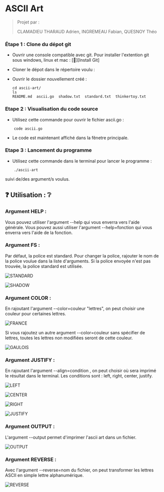# ASCII Art

> Projet par :
> 
> CLAMADIEU THARAUD Adrien, INGREMEAU Fabian, QUESNOY Théo

### Étape 1 : Clone du dépot git

- Ouvrir une console compatible avec git.
    Pour installer l'extention git sous windows, linux et mac : [:link:][Install Git]
- Cloner le dépot dans le répertoire voulu : 

- Ouvrir le dossier nouvellement créé :
    ```
    cd ascii-art/
    ls
    README.md  ascii.go  shadow.txt  standard.txt  thinkertoy.txt
    ```
    
### Etape 2 : Visualisation du code source

- Utilisez cette commande pour ouvrir le fichier ascii.go :
```
    code ascii.go
```
- Le code est maintenant affiché dans la fênetre principale.

### Etape 3 : Lancement du programme

- Utilisez cette commande dans le terminal pour lancer le programme : 
```
    ./ascii-art
```
suivi de/des argument/s voulus.


## :question: Utilisation : :grey_question:

### Argument HELP :

Vous pouvez utiliser l'argument --help qui vous enverra vers l'aide générale.
Vous pouvez aussi utiliser l'argument --help=fonction qui vous enverra vers l'aide de la fonction.

### Argument FS : 

Par défaut, la police est standard.
Pour changer la police, rajouter le nom de la police voulue dans la liste d'arguments.
Si la police envoyée n'est pas trouvée, la police standard est utilisée.

![STANDARD](https://i.imgur.com/uJYAYug.png)
                                    
![SHADOW](https://i.imgur.com/KzO4rFz.png)


### Argument COLOR : 

En rajoutant l'argument --color=couleur "lettres", on peut choisir une couleur pour certaines lettres. 

![FRANCE](https://i.imgur.com/NIliTgT.png)

Si vous rajoutez un autre argument --color=couleur sans spécifier de lettres, toutes les lettres non modifiées seront de cette couleur.

![GAULOIS](https://i.imgur.com/w29QWGo.png)

### Argument JUSTIFY : 

En rajoutant l'argument --align=condition , on peut choisir où sera imprimé le résultat dans le terminal.
Les conditions sont : left, right, center, justify.

![LEFT](https://i.imgur.com/dG2cRBW.png)

![CENTER](https://i.imgur.com/XsXuy8G.png)

![RIGHT](https://i.imgur.com/hgnCTI1.png)

![JUSTIFY](https://i.imgur.com/IEJ3LJm.png)

### Argument OUTPUT : 

L'argument --output permet d'imprimer l'ascii art dans un fichier.

![OUTPUT](https://i.imgur.com/ifKvu9B.png)

### Argument REVERSE : 

Avec l'argument --reverse=nom du fichier, on peut transformer les lettres ASCII en simple lettre alphanumérique.

![REVERSE](https://i.imgur.com/wqa3nvS.png)
